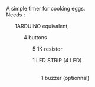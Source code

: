 A simple timer for cooking eggs.<br>
Needs :<bt>
<br>
<ul>1ARDUINO equivalent,<br>
<ul>4 buttons<br>
<ul>5 1K resistor<br>
<ul></ul>1 LED STRIP (4 LED)<br>
<br>
<ul>1 buzzer (optionnal)<br>
